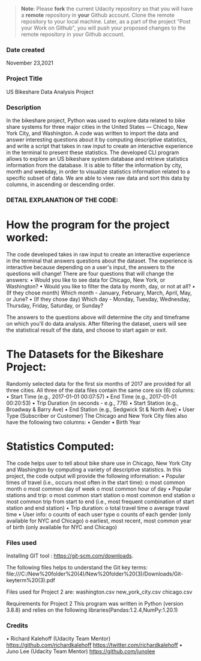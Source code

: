 >**Note**: Please **fork** the current Udacity repository so that you will have a **remote** repository in **your** Github account. Clone the remote repository to your local machine. Later, as a part of the project "Post your Work on Github", you will push your proposed changes to the remote repository in your Github account.

### Date created
November 23,2021

### Project Title
US Bikeshare Data Analysis Project

### Description
In the bikeshare project, Python was used to explore data related to bike share systems for three major cities in the United States — Chicago, New York City, and Washington. A code was written to import the data and answer interesting questions about it by computing descriptive statistics, and write a script that takes in raw input to create an interactive experience in the terminal to present these statistics.
The developed CLI program allows to explore an US bikeshare system database and retrieve statistics information from the database. It is able to filter the information by city, month and weekday, in order to visualize statistics information related to a specific subset of data. We are able to view raw data and sort this data by columns, in ascending or descending order.

### DETAIL EXPLANATION OF THE CODE:

# How the program for the project worked:
The code developed takes in raw input to create an interactive experience in the terminal that answers questions about the dataset. The experience is interactive because depending on a user's input, the answers to the questions will change! There are four questions that will change the answers:
• Would you like to see data for Chicago, New York, or Washington? • Would you like to filter the data by month, day, or not at all? • (If they chose month) Which month - January, February, March, April, May, or June? • (If they chose day) Which day - Monday, Tuesday, Wednesday, Thursday, Friday, Saturday, or Sunday?

The answers to the questions above will determine the city and timeframe on which you'll do data analysis. After filtering the dataset, users will see the statistical result of the data, and choose to start again or exit.

# The Datasets for the Bikeshare Project:
Randomly selected data for the first six months of 2017 are provided for all three cities. All three of the data files contain the same core six (6) columns: • Start Time (e.g., 2017-01-01 00:07:57) • End Time (e.g., 2017-01-01 00:20:53) • Trip Duration (in seconds - e.g., 776) • Start Station (e.g., Broadway & Barry Ave) • End Station (e.g., Sedgwick St & North Ave) • User Type (Subscriber or Customer) The Chicago and New York City files also have the following two columns: • Gender • Birth Year

# Statistics Computed:
The code helps user to tell about bike share use in Chicago, New York City and Washington by computing a variety of descriptive statistics. In this project, the code output will provide the following information:
• Popular times of travel (i.e., occurs most often in the start time): o most common month o most common day of week o most common hour of day
• Popular stations and trip: o most common start station o most common end station o most common trip from start to end (i.e., most frequent combination of start station and end station)
• Trip duration: o total travel time o average travel time
• User info: o counts of each user type o counts of each gender (only available for NYC and Chicago) o earliest, most recent, most common year of birth (only available for NYC and Chicago)


### Files used
Installing GIT tool : https://git-scm.com/downloads.

The following files helps to understand the Git key terms:
file:///C:/New%20folder%20(4)/New%20folder%20(3)/Downloads/Git-keyterm%20(3).pdf

Files used for Project 2 are:
washington.csv
new_york_city.csv
chicago.csv

Requirements for Project 2
This program was written in Python (version 3.8.8) and relies on the following libraries(Pandas:1.2.4,NumPy:1.20.1)

### Credits

•	Richard Kalehoff (Udacity Team Mentor)
 https://github.com/richardkalehoff
 https://twitter.com/richardkalehoff
•	Juno Lee (Udacity Team Mentor)
 https://github.com/junolee

